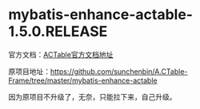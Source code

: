 # mybatis-enhance-actable-1.5.0.RELEASE

官方文档：[ACTable官方文档地址](https://www.yuque.com/sunchenbin/actable/nfz097)

原项目地址：https://github.com/sunchenbin/A.CTable-Frame/tree/master/mybatis-enhance-actable

因为原项目不升级了，无奈，只能拉下来，自己升级。